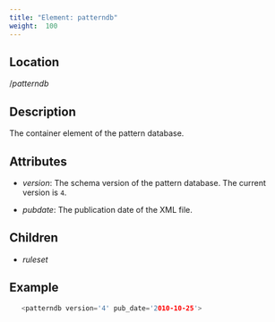 ```yaml
---
title: "Element: patterndb"
weight:  100
---
```

<!-- DISCLAIMER: This file is based on the syslog-ng Open Source Edition documentation https://github.com/balabit/syslog-ng-ose-guides/commit/2f4a52ee61d1ea9ad27cb4f3168b95408fddfdf2 and is used under the terms of The syslog-ng Open Source Edition Documentation License. The file has been modified by Axoflow. -->


## Location

/*patterndb*



## Description

The container element of the pattern database.



## Attributes

  - *version*: The schema version of the pattern database. The current version is `4`.

  - *pubdate*: The publication date of the XML file.



## Children

  - *ruleset*


## Example

```c
   <patterndb version='4' pub_date='2010-10-25'>
```


